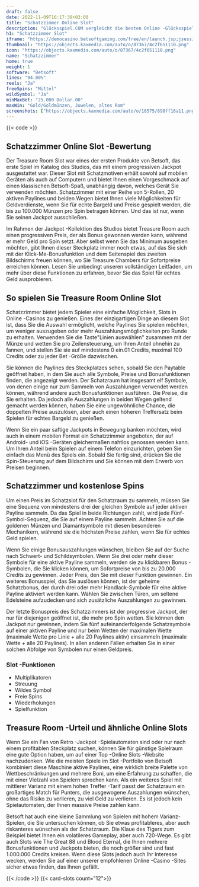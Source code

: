 ```yaml
---
draft: false
date: 2022-11-09T16:17:38+03:00
title: "Schatzzimmer Online Slot"
description: "Glücksspiel.COM vergleicht die besten Online -Glücksspiel -Sites und -spiele der Kanada.  Unabhängige Produktbewertungen und exklusive Anmeldeangebote. Jetzt spielen!"
h1: "Schatzzimmer Slot"
iframe: "https://democasino.betsoftgaming.com/free/en/launch.jsp;jsessionid=B862D74DC3601FD3D66A4CEAD9CBD81E.lobby1?SID=b4781b9b2e523c90a2770000017a846a&CDN=AUTO&GAMESERVERURL=gs1-democluster.betsoftgaming.com&gameId=158&BANKID=675&LANG=en&cashierUrl="
thumbnail: "https://objects.kaxmedia.com/auto/o/87367/4c2f651110.png"
icon: "https://objects.kaxmedia.com/auto/o/87367/4c2f651110.png"
name: "Schatzzimmer"
home: true
weight: 1
software: "Betsoft"
lines: "94.00%"
reels: "Ja"
freeSpins: "Mittel"
wildSymbol: "Ja"
minMaxBet: "25.000 Dollar.00"
maxWin: "Gold/Goldmünzen, Juwelen, altes Rom"
screenshots: ["https://objects.kaxmedia.com/auto/o/18575/898ff16a11.png"]
---
```


{{< code >}}<h2>Schatzzimmer Online Slot -Bewertung</h2><p>Der Treasure Room Slot war eines der ersten Produkte von Betsoft, das erste Spiel im Katalog des Studios, das mit einem progressiven Jackpot ausgestattet war. Dieser Slot mit Schatzmotiven erhält sowohl auf mobilen Geräten als auch auf Computern und bietet Ihnen einen Vorgeschmack auf einen klassischen Betsoft-Spaß, unabhängig davon, welches Gerät Sie verwenden möchten. Schatzzimmer mit einer Reihe von 5-Rollen, 20 aktiven Paylines und beiden Wegen bietet Ihnen viele Möglichkeiten für Geldverdienste, wenn Sie für echte Bargeld und Preise gespielt werden, die bis zu 100.000 Münzen pro Spin betragen können. Und das ist nur, wenn Sie seinen Jackpot ausschließen.</p><p>Im Rahmen der Jackpot -Kollektion des Studios bietet Treasure Room auch einen progressiven Preis, der als Bonus gewonnen werden kann, während er mehr Geld pro Spin setzt. Aber selbst wenn Sie das Minimum ausgeben möchten, gibt Ihnen dieser Steckplatz immer noch etwas, auf das Sie sich mit der Klick-Me-Bonusfunktion und dem Seitenspiel des zweiten Bildschirms freuen können, wo Sie Treasure Chambers für Sofortpreise erreichen können. Lesen Sie unbedingt unseren vollständigen Leitfaden, um mehr über diese Funktionen zu erfahren, bevor Sie das Spiel für echtes Geld ausprobieren.</p><h2>So spielen Sie Treasure Room Online Slot</h2><p>Schatzzimmer bietet jedem Spieler eine einfache Möglichkeit, Slots in Online -Casinos zu genießen. Eines der einzigartigen Dinge an diesem Slot ist, dass Sie die Auswahl ermöglicht, welche Paylines Sie spielen möchten, um weniger auszugeben oder mehr Auszahlungsmöglichkeiten pro Runde zu erhalten. Verwenden Sie die Taste"Linien auswählen" zusammen mit der Münze und wetten Sie pro Zeilensteuerung, um Ihren Anteil ohnehin zu fannen, und stellen Sie sie auf mindestens 0 ein.01 Credits, maximal 100 Credits oder zu jeder Bet -Größe dazwischen.</p><p>Sie können die Paylines des Steckplatzes sehen, sobald Sie den Paytable geöffnet haben, in dem Sie auch alle Symbole, Preise und Bonusfunktionen finden, die angezeigt werden. Der Schatzraum hat insgesamt elf Symbole, von denen einige nur zum Sammeln von Auszahlungen verwendet werden können, während andere auch Bonusfunktionen ausführen. Die Preise, die Sie erhalten. Da jedoch alle Auszahlungen in beiden Wegen geltend gemacht werden können, haben Sie eine ungewöhnliche Chance, die doppelten Preise auszulösen, aber auch einen höheren Treffersatz beim Spielen für echtes Bargeld zu genießen.</p><p>Wenn Sie ein paar saftige Jackpots in Bewegung banken möchten, wird auch in einem mobilen Format ein Schatzzimmer angeboten, der auf Android- und iOS -Geräten gleichermaßen nahtlos genossen werden kann. Um Ihren Anteil beim Spielen auf einem Telefon einzurichten, geben Sie einfach das Menü des Spiels ein. Sobald Sie fertig sind, drücken Sie die Spin-Steuerung auf dem Bildschirm und Sie können mit dem Erwerb von Preisen beginnen.</p><h2>Schatzzimmer und kostenlose Spins</h2><p>Um einen Preis im Schatzslot für den Schatzraum zu sammeln, müssen Sie eine Sequenz von mindestens drei der gleichen Symbole auf jeder aktiven Payline sammeln. Da das Spiel in beide Richtungen zahlt, wird jede Fünf-Symbol-Sequenz, die Sie auf einem Payline sammeln.  Achten Sie auf die goldenen Münzen und Diamantsymbole mit diesen besonderen Mechanikern, während sie die höchsten Preise zahlen, wenn Sie für echtes Geld spielen.</p><p>Wenn Sie einige Bonusauszahlungen wünschen, bleiben Sie auf der Suche nach Schwert- und Schildsymbolen. Wenn Sie drei oder mehr dieser Symbole für eine aktive Payline sammeln, werden sie zu klickbaren Bonus -Symbolen, die Sie klicken können, um Sofortpreise von bis zu 20.000 Credits zu gewinnen. Jeder Preis, den Sie mit dieser Funktion gewinnen. Ein weiteres Bonusspiel, das Sie auslösen können, ist der geheime Schatzbonus, der durch drei oder mehr Handlack-Symbole für eine aktive Payline aktiviert werden kann. Wählen Sie zwischen Türen, um seltene Edelsteine aufzudecken und sich zusätzliche Auszahlungen zu gewinnen.</p><p>Der letzte Bonuspreis des Schatzzimmers ist der progressive Jackpot, der nur für diejenigen geöffnet ist, die mehr pro Spin wetten. Sie können den Jackpot nur gewinnen, indem Sie fünf aufeinanderfolgende Schatzsymbole auf einer aktiven Payline und nur beim Wetten der maximalen Wette (maximale Wette pro Linie + alle 20 Paylines aktiv) einsammeln (maximale Wette + alle 20 Paylines). In allen anderen Fällen erhalten Sie in einer solchen Abfolge von Symbolen nur einen Geldpreis.</p><h3>
Slot -Funktionen</h3><ul>
<li></span>
Multiplikatoren</li>
<li></span>
Streuung</li>
<li></span>
Wildes Symbol</li>
<li></span>
Freie Spins</li>
<li></span>
Wiederholungen</li>
<li></span>
Spielfunktion</li></ul><h2>Treasure Room -Urteil und ähnliche Online Slots</h2><p>Wenn Sie ein Fan von Retro -Jackpot -Spielautomaten sind oder nur nach einem profitablen Steckplatz suchen, können Sie für günstige Spielraum eine gute Option haben, um auf einer Top -Online Slots -Website nachzudenken. Wie die meisten Spiele im Slot -Portfolio von Betsoft kombiniert diese Maschine aktive Paylines, eine wirklich breite Palette von Wettbeschränkungen und mehrere Boni, um eine Erfahrung zu schaffen, die mit einer Vielzahl von Spielern sprechen kann. Als ein weiteres Spiel mit mittlerer Varianz mit einem hohen Treffer -Tarif passt der Schatzraum ein großartiges Match für Punters, die ausgewogene Auszahlungen wünschen, ohne das Risiko zu verlieren, zu viel Geld zu verlieren. Es ist jedoch kein Spielautomaten, der Ihnen massive Preise zahlen kann.</p><p>Betsoft hat auch eine kleine Sammlung von Spielen mit hohem Varianz-Spielen, die Sie untersuchen können, ob Sie etwas profitableres, aber auch riskanteres wünschen als der Schatzraum. Die Klaue des Tigers zum Beispiel bietet Ihnen ein volatileres Gameplay, aber auch 720-Wege. Es gibt auch Slots wie The Great 88 und Blood Eternal, die Ihnen mehrere Bonusfunktionen und Jackpots bieten, die noch größer sind und fast 1.000.000 Credits kreisen. Wenn diese Slots jedoch auch Ihr Interesse wecken, werden Sie auf einer unserer empfohlenen Online -Casino -Sites sicher etwas finden, das Ihnen gefällt.</p>{{< /code >}}
{{< card-slots count="12">}}